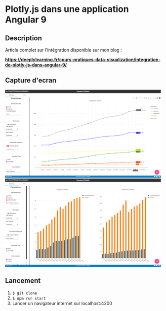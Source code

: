 # Plotly.js dans une application Angular 9
## Description
Article complet sur l'intégration disponible sur mon blog :

**https://deeplylearning.fr/cours-pratiques-data-visualization/integration-de-plotly-js-dans-angular-9/**

## Capture d'ecran
![Graphique 1](./imgSrc/1.png)
![Graphique 2](./imgSrc/2.png)


## Lancement
1. `$ git clone`
2. `$ npm run start`
3. Lancer un navigateur internet sur localhost:4200